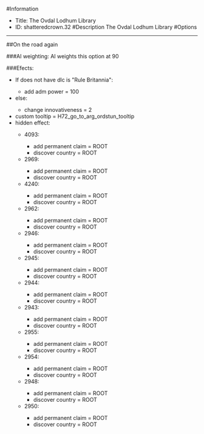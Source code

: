#Information
 - Title: The Ovdal Lodhum Library
 - ID: shatteredcrown.32
#Description
The Ovdal Lodhum Library
#Options

___
##On the road again

###AI weighting:
AI weights this option at 90


###Efects:<ul><li>If does not have dlc is "Rule Britannia":</li><ul><li>add adm power = 100</li></ul><li>else:</li><ul><li>change innovativeness = 2</li></ul><li>custom tooltip = H72_go_to_arg_ordstun_tooltip</li><li>hidden effect:</li><ul><li>4093:</li><ul><li>add permanent claim = ROOT</li><li>discover country = ROOT</li></ul><li>2969:</li><ul><li>add permanent claim = ROOT</li><li>discover country = ROOT</li></ul><li>4240:</li><ul><li>add permanent claim = ROOT</li><li>discover country = ROOT</li></ul><li>2962:</li><ul><li>add permanent claim = ROOT</li><li>discover country = ROOT</li></ul><li>2946:</li><ul><li>add permanent claim = ROOT</li><li>discover country = ROOT</li></ul><li>2945:</li><ul><li>add permanent claim = ROOT</li><li>discover country = ROOT</li></ul><li>2944:</li><ul><li>add permanent claim = ROOT</li><li>discover country = ROOT</li></ul><li>2943:</li><ul><li>add permanent claim = ROOT</li><li>discover country = ROOT</li></ul><li>2955:</li><ul><li>add permanent claim = ROOT</li><li>discover country = ROOT</li></ul><li>2954:</li><ul><li>add permanent claim = ROOT</li><li>discover country = ROOT</li></ul><li>2948:</li><ul><li>add permanent claim = ROOT</li><li>discover country = ROOT</li></ul><li>2950:</li><ul><li>add permanent claim = ROOT</li><li>discover country = ROOT</li></ul></ul></ul>
